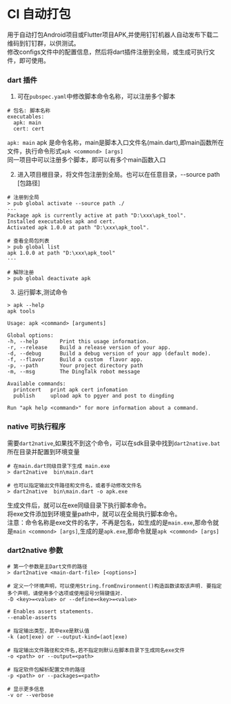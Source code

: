 # CI 自动打包

用于自动打包Android项目或Flutter项目APK,并使用钉钉机器人自动发布下载二维码到钉钉群，以供测试。    
修改configs文件中的配置信息，然后将dart插件注册到全局，或生成可执行文件，即可使用。


### dart 插件  
1. 可在`pubspec.yaml`中修改脚本命令名称，可以注册多个脚本   
```
# 包名: 脚本名称
executables:
  apk: main
  cert: cert
```
`apk: main` apk 是命令名称，main是脚本入口文件名(main.dart),即main函数所在文件，执行命令形式`apk <commond> [args]`        
同一项目中可以注册多个脚本，即可以有多个main函数入口      

2. 进入项目根目录，将文件包注册到全局。也可以在任意目录，--source path [包路径]

```
# 注册到全局
> pub global activate --source path ./
···
Package apk is currently active at path "D:\xxx\apk_tool".
Installed executables apk and cert.
Activated apk 1.0.0 at path "D:\xxx\apk_tool".

# 查看全局包列表
> pub global list
apk 1.0.0 at path "D:\xxx\apk_tool"
···

# 解除注册
> pub global deactivate apk

```

3. 运行脚本,测试命令
```
> apk --help
apk tools

Usage: apk <command> [arguments]

Global options:
-h, --help       Print this usage information.
-r, --release    Build a release version of your app.
-d, --debug      Build a debug version of your app (default mode).
-f, --flavor     Build a custom  flavor app.
-p, --path       Your project directory path
-m, --msg        The DingTalk robot message

Available commands:
  printcert   print apk cert infomation
  publish     upload apk to pgyer and post to dingding

Run "apk help <command>" for more information about a command.
```

    
### native 可执行程序  
需要`dart2native`,如果找不到这个命令，可以在sdk目录中找到`dart2native.bat`所在目录并配置到环境变量

```
# 在main.dart同级目录下生成 main.exe
> dart2native  bin\main.dart

# 也可以指定输出文件路径和文件名，或者手动修改文件名
> dart2native  bin\main.dart -o apk.exe
```
生成文件后，就可以在exe同级目录下执行脚本命令。    
将exe文件添加到环境变量path中，就可以在全局执行脚本命令。    
注意：命令名称是exe文件的名字，不再是包名，如生成的是`main.exe`,那命令就是`main <commond> [args]`,生成的是`apk.exe`,那命令就是`apk <commond> [args]`


    
    
### dart2native 参数
```
# 第一个参数是主Dart文件的路径
> dart2native <main-dart-file> [<options>]

# 定义一个环境声明，可以使用String.fromEnvironment()构造函数读取该声明. 要指定多个声明，请使用多个选项或使用逗号分隔键值对.
-D <key>=<value> or --define=<key>=<value>

# Enables assert statements.
--enable-asserts

# 指定输出类型，其中exe是默认值
-k (aot|exe) or --output-kind=(aot|exe)

# 指定输出文件路径和文件名,若不指定则默认在脚本目录下生成同名exe文件
-o <path> or --output=<path>

# 指定软件包解析配置文件的路径
-p <path> or --packages=<path>

# 显示更多信息
-v or --verbose


```


